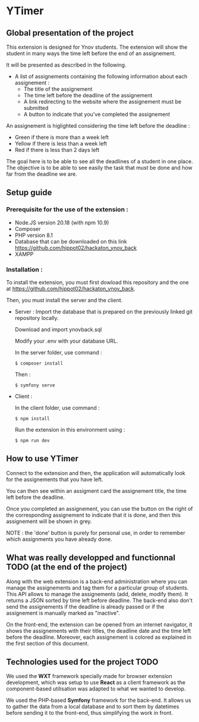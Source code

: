 # YTimer 

## Global presentation of the project


This extension is designed for Ynov students.
The extension will show the student in many ways the time left before the end of an assignement.

It will be presented as described in the following. 

- A list of assignements containing the following information about each assignement :
    - The title of the assignement
    - The time left before the deadline of the assignement
    - A link redirecting to the website where the assignement must be submitted
    - A button to indicate that you've completed the assignement

An assignement is higlighted considering the time left before the deadline : 
- Green if there is more than a week left 
- Yellow if there is less than a week left 
- Red if there is less than 2 days left 


The goal here is to be able to see all the deadlines of a student in one place. The objective is to be able to see easily the task that must be done and how far from the deadline we are. 


## Setup guide 

### Prerequisite for the use of the extension :

- Node.JS version 20.18 (with npm 10.9)
- Composer
- PHP version 8.1
- Database that can be downloaded on this link https://github.com/hippot02/hackaton_ynov_back
- XAMPP 

### Installation : 

To install the extension, you must first dowload this repository and the one at https://github.com/hippot02/hackaton_ynov_back.

Then, you must install the server and the client.

- Server :
    Import the database that is prepared on the previously linked git repository locally.

    Download and import ynovback.sql

    Modify your .env with your database URL. 

    In the server folder, use command :
    ```
    $ composer install
    ``` 

    Then :
    ```
    $ symfony serve
    ```
    

- Client : 

    In the client folder, use command :
    ```
    $ npm install
    ``` 

    Run the extension in this environment using :
    ```
    $ npm run dev
    ```  

## How to use YTimer  

Connect to the extension and then, the application will automatically look for the assignements that you have left. 

You can then see within an assigment card the assignement title, the time left before the deadline.

Once you completed an assignement, you can use the button on the right of the corresponding assignement to indicate that it is done, and then this assignement will be shown in grey.

NOTE : the 'done' button is purely for personal use, in order to remember which assignments you have already done.

## What was really developped and functionnal TODO (at the end of the project)

Along with the web extension is a back-end administration where you can manage the assignements and tag them for a particular group of students. This API allows to manage the assignements (add, delete, modify them). It returns a JSON sorted by time left before deadline. The back-end also don't send the assignements if the deadline is already passed or if the assignement is manually marked as "inactive". 

On the front-end, the extension can be opened from an internet navigator, it shows the assignements with their titles, the deadline date and the time left before the deadline. Moreover, each assignement is colored as explained in the first section of this document.


## Technologies used for the project TODO

We used the **WXT** framework specially made for browser extension development, which was setup to use **React** as a client framework as the component-based utilisation was adapted to what we wanted to develop.

We used the PHP-based **Symfony** framework for the back-end. It allows us to gather the data from a local database and to sort them by datetimes before sending it to the front-end, thus simplifying the work in front. 
